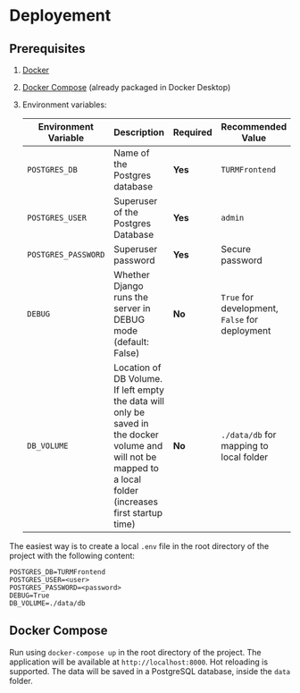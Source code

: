 # Deployement
## Prerequisites
1. [Docker](https://www.docker.com/get-started)
2. [Docker Compose](https://docs.docker.com/compose/install/) (already packaged in Docker Desktop)
3. Environment variables:

    | **Environment Variable** | **Description**                                                                                                                                               | **Required** | **Recommended Value**                             |
    |--------------------------|---------------------------------------------------------------------------------------------------------------------------------------------------------------|--------------|---------------------------------------------------|
    | ``POSTGRES_DB``          | Name of the Postgres database                                                                                                                                 | **Yes**      | `TURMFrontend`                                    |
    | `POSTGRES_USER`          | Superuser of the Postgres Database                                                                                                                            | **Yes**      | `admin`                                           |
    | `POSTGRES_PASSWORD`      | Superuser password                                                                                                                                            | **Yes**      | Secure password                                   |
    | `DEBUG`                  | Whether Django runs the server in DEBUG mode (default: False)                                                                                                 | **No**       | `True` for development, `False` for deployment    |
    | `DB_VOLUME`              | Location of DB Volume. If left empty the data will only be saved in the docker volume and will not be mapped to a local folder (increases first startup time) | **No**       | `./data/db` for mapping to local folder           |
    
    
    
The easiest way is to create a local `.env` file in the root directory of the project with the following content:
```.env
POSTGRES_DB=TURMFrontend
POSTGRES_USER=<user>
POSTGRES_PASSWORD=<password>
DEBUG=True
DB_VOLUME=./data/db
```

## Docker Compose
Run using `docker-compose up` in the root directory of the project. The application will be available at `http://localhost:8000`.
Hot reloading is supported. The data will be saved in a PostgreSQL database, inside the `data` folder.
